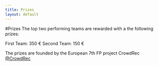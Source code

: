 ```yaml
---
title: Prizes
layout: default
---
```

#Prizes
The top two performing teams are rewarded with a the following prizes:

First Team: 350 €
Second Team: 150 €

The prizes are founded by the European 7th FP project CrowdRec <a href="https://twitter.com/CrowdRec">@CrowdRec</a> 
